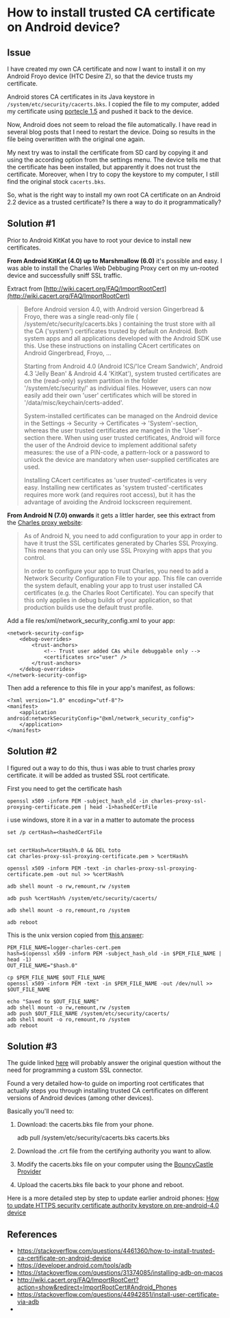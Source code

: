 
# How to install trusted CA certificate on Android device?

## Issue

I have created my own CA certificate and now I want to install it on my Android Froyo device (HTC Desire Z), so that the device trusts my certificate.

Android stores CA certificates in its Java keystore in `/system/etc/security/cacerts.bks`. I copied the file to my computer, added my certificate using [portecle 1.5](http://portecle.sourceforge.net/) and pushed it back to the device.

Now, Android does not seem to reload the file automatically. I have read in several blog posts that I need to restart the device. Doing so results in the file being overwritten with the original one again.

My next try was to install the certificate from SD card by copying it and using the according option from the settings menu. The device tells me that the certificate has been installed, but apparently it does not trust the certificate. Moreover, when I try to copy the keystore to my computer, I still find the original stock `cacerts.bks`.

So, what is the right way to install my own root CA certificate on an Android 2.2 device as a trusted certificate? Is there a way to do it programmatically?


## Solution #1

Prior to Android KitKat you have to root your device to install new certificates.

**From Android KitKat (4.0) up to Marshmallow (6.0)** it's possible and easy. I was able to install the Charles Web Debbuging Proxy cert on my un-rooted device and successfully sniff SSL traffic.

Extract from [http://wiki.cacert.org/FAQ/ImportRootCert](http://wiki.cacert.org/FAQ/ImportRootCert)

> Before Android version 4.0, with Android version Gingerbread & Froyo, there was a single read-only file ( /system/etc/security/cacerts.bks ) containing the trust store with all the CA ('system') certificates trusted by default on Android. Both system apps and all applications developed with the Android SDK use this. Use these instructions on installing CAcert certificates on Android Gingerbread, Froyo, ...
> 
> Starting from Android 4.0 (Android ICS/'Ice Cream Sandwich', Android 4.3 'Jelly Bean' & Android 4.4 'KitKat'), system trusted certificates are on the (read-only) system partition in the folder '/system/etc/security/' as individual files. However, users can now easily add their own 'user' certificates which will be stored in '/data/misc/keychain/certs-added'.
> 
> System-installed certificates can be managed on the Android device in the Settings -> Security -> Certificates -> 'System'-section, whereas the user trusted certificates are manged in the 'User'-section there. When using user trusted certificates, Android will force the user of the Android device to implement additional safety measures: the use of a PIN-code, a pattern-lock or a password to unlock the device are mandatory when user-supplied certificates are used.
> 
> Installing CAcert certificates as 'user trusted'-certificates is very easy. Installing new certificates as 'system trusted'-certificates requires more work (and requires root access), but it has the advantage of avoiding the Android lockscreen requirement.

**From Android N (7.0) onwards** it gets a littler harder, see this extract from the [Charles proxy website](https://www.charlesproxy.com/documentation/using-charles/ssl-certificates/):

> As of Android N, you need to add configuration to your app in order to have it trust the SSL certificates generated by Charles SSL Proxying. This means that you can only use SSL Proxying with apps that you control.
> 
> In order to configure your app to trust Charles, you need to add a Network Security Configuration File to your app. This file can override the system default, enabling your app to trust user installed CA certificates (e.g. the Charles Root Certificate). You can specify that this only applies in debug builds of your application, so that production builds use the default trust profile.

Add a file res/xml/network\_security\_config.xml to your app:

```
<network-security-config>    
    <debug-overrides> 
        <trust-anchors> 
            <!-- Trust user added CAs while debuggable only -->
            <certificates src="user" /> 
        </trust-anchors>    
    </debug-overrides>  
</network-security-config>
```

Then add a reference to this file in your app's manifest, as follows:

```
<?xml version="1.0" encoding="utf-8"?> 
<manifest>
    <application android:networkSecurityConfig="@xml/network_security_config">
    </application> 
</manifest>
```

## Solution #2

I figured out a way to do this, thus i was able to trust charles proxy certificate. it will be added as trusted SSL root certificate.

First you need to get the certificate hash

```shell
openssl x509 -inform PEM -subject_hash_old -in charles-proxy-ssl-proxying-certificate.pem | head -1>hashedCertFile
```

i use windows, store it in a var in a matter to automate the process

```console
set /p certHash=<hashedCertFile
    

set certHash=%certHash%.0 && DEL toto
cat charles-proxy-ssl-proxying-certificate.pem > %certHash%

openssl x509 -inform PEM -text -in charles-proxy-ssl-proxying-certificate.pem -out nul >> %certHash%

adb shell mount -o rw,remount,rw /system

adb push %certHash% /system/etc/security/cacerts/

adb shell mount -o ro,remount,ro /system

adb reboot
```

This is the unix version copied from [this answer](https://stackoverflow.com/a/48814971/7104283):

```shell
PEM_FILE_NAME=logger-charles-cert.pem
hash=$(openssl x509 -inform PEM -subject_hash_old -in $PEM_FILE_NAME | head -1)
OUT_FILE_NAME="$hash.0"

cp $PEM_FILE_NAME $OUT_FILE_NAME
openssl x509 -inform PEM -text -in $PEM_FILE_NAME -out /dev/null >> $OUT_FILE_NAME

echo "Saved to $OUT_FILE_NAME"
adb shell mount -o rw,remount,rw /system
adb push $OUT_FILE_NAME /system/etc/security/cacerts/
adb shell mount -o ro,remount,ro /system
adb reboot
```


## Solution #3

The guide linked [here](http://wiki.cacert.org/FAQ/ImportRootCert?action=show&redirect=ImportRootCert#Android_Phones) will probably answer the original question without the need for programming a custom SSL connector.

Found a very detailed how-to guide on importing root certificates that actually steps you through installing trusted CA certificates on different versions of Android devices (among other devices).

Basically you'll need to:

1.  Download: the cacerts.bks file from your phone.
    
    adb pull /system/etc/security/cacerts.bks cacerts.bks
    
2.  Download the .crt file from the certifying authority you want to allow.
    
3.  Modify the cacerts.bks file on your computer using the [BouncyCastle Provider](http://www.bouncycastle.org/latest_releases.html)
    
4.  Upload the cacerts.bks file back to your phone and reboot.
    

Here is a more detailed step by step to update earlier android phones: [How to update HTTPS security certificate authority keystore on pre-android-4.0 device](http://www.righthandedmonkey.com/2013/03/how-to-update-https-security.html)

## References

- https://stackoverflow.com/questions/4461360/how-to-install-trusted-ca-certificate-on-android-device
- https://developer.android.com/tools/adb
- https://stackoverflow.com/questions/31374085/installing-adb-on-macos
- http://wiki.cacert.org/FAQ/ImportRootCert?action=show&redirect=ImportRootCert#Android_Phones
- https://stackoverflow.com/questions/44942851/install-user-certificate-via-adb
- 
